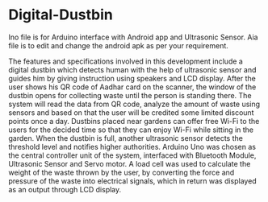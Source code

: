 # Digital-Dustbin

Ino file is for Arduino interface with Android app and Ultrasonic Sensor.
Aia file is to edit and change the android apk as per your requirement.

 The features and specifications involved in this development include a digital dustbin which detects human with the help of ultrasonic sensor and guides him by giving instruction using speakers and LCD display. After the user shows his QR code of Aadhar card on the scanner, the window of the dustbin opens for collecting waste until the person is standing there. The system will read the data from QR code, analyze the amount of waste using sensors and based on that the user will be credited some limited discount points once a day. Dustbins placed near gardens can offer free Wi-Fi to the users for the decided time so that they can enjoy Wi-Fi while sitting in the garden. When the dustbin is full, another ultrasonic sensor detects the threshold level and notifies higher authorities. Arduino Uno was chosen as the central controller unit of the system, interfaced with Bluetooth Module, Ultrasonic Sensor and Servo motor. A load cell was used to calculate the weight of the waste thrown by the user, by converting the force and pressure of the waste into electrical signals, which in return was displayed as an output through LCD display.
